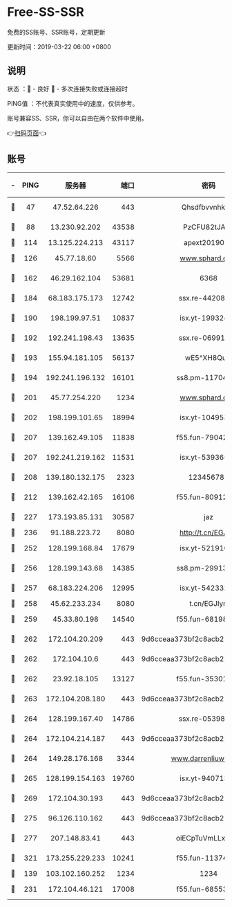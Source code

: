 # Free-SS-SSR

免费的SS账号、SSR账号，定期更新

更新时间：2019-03-22 06:00 +0800

## 说明

状态     ：🙂 - 良好 🙁 - 多次连接失败或连接超时

PING值   ：不代表真实使用中的速度，仅供参考。

账号兼容SS、SSR，你可以自由在两个软件中使用。

👉[扫码页面](https://liesauer.github.io/Free-SS-SSR/)👈

## 账号

|-|PING|服务器|端口|密码|加密方式|区域|
|:----:|:----:|:-----:|-----:|:----:|:----:|:----:|
|🙂|47|47.52.64.226|443|Qhsdfbvvnhkm1|aes-256-cfb|HK|
|🙂|88|13.230.92.202|43538|PzCFU82tJAdZ|aes-256-cfb|JP|
|🙂|114|13.125.224.213|43117|apext2019005|chacha20|KR|
|🙂|126|45.77.18.60|5566|www.sphard.com|aes-256-cfb|JP|
|🙂|162|46.29.162.104|53681|6368|aes-256-ctr|RU|
|🙂|184|68.183.175.173|12742|ssx.re-44208034|aes-256-cfb|US|
|🙂|190|198.199.97.51|10837|isx.yt-19932422|aes-256-cfb|US|
|🙂|192|192.241.198.43|13635|ssx.re-06991700|aes-256-cfb|US|
|🙂|193|155.94.181.105|56137|wE5^XH8Quw|aes-256-cfb|US|
|🙂|194|192.241.196.132|16101|ss8.pm-11704063|aes-256-cfb|US|
|🙂|201|45.77.254.220|1234|www.sphard.com|aes-256-cfb|SG|
|🙂|202|198.199.101.65|18994|isx.yt-10495356|aes-256-cfb|US|
|🙂|207|139.162.49.105|11838|f55.fun-79042752|aes-256-cfb|SG|
|🙂|207|192.241.219.162|11531|isx.yt-53936581|aes-256-cfb|US|
|🙂|208|139.180.132.175|2323|123456789|aes-256-cfb|SG|
|🙂|212|139.162.42.165|16106|f55.fun-80912227|aes-256-cfb|SG|
|🙂|227|173.193.85.131|30587|jaz|aes-256-cfb|US|
|🙂|236|91.188.223.72|8080|http://t.cn/EGJIyrl|rc4-md5|RU|
|🙂|252|128.199.168.84|17679|isx.yt-52191057|aes-256-cfb|SG|
|🙂|256|128.199.143.68|14385|ss8.pm-29913305|aes-256-cfb|SG|
|🙂|257|68.183.224.206|12995|isx.yt-54233279|aes-256-cfb|SG|
|🙂|258|45.62.233.234|8080|t.cn/EGJIyrl|rc4-md5|CA|
|🙂|259|45.33.80.198|14540|f55.fun-68198549|aes-256-cfb|US|
|🙂|262|172.104.20.209|443|9d6cceaa373bf2c8acb22e60b6a58be6|aes-256-cfb|US|
|🙂|262|172.104.10.6|443|9d6cceaa373bf2c8acb22e60b6a58be6|aes-256-cfb|US|
|🙂|262|23.92.18.105|13127|f55.fun-35301469|aes-256-cfb|US|
|🙂|263|172.104.208.180|443|9d6cceaa373bf2c8acb22e60b6a58be6|aes-256-cfb|US|
|🙂|264|128.199.167.40|14786|ssx.re-05398276|aes-256-cfb|SG|
|🙂|264|172.104.214.187|443|9d6cceaa373bf2c8acb22e60b6a58be6|aes-256-cfb|US|
|🙂|264|149.28.176.168|3344|www.darrenliuwei.com|aes-256-cfb|AU|
|🙂|265|128.199.154.163|19760|isx.yt-94071337|aes-256-cfb|SG|
|🙂|269|172.104.30.193|443|9d6cceaa373bf2c8acb22e60b6a58be6|aes-256-cfb|US|
|🙂|275|96.126.110.162|443|9d6cceaa373bf2c8acb22e60b6a58be6|aes-256-cfb|US|
|🙂|277|207.148.83.41|443|oiECpTuVmLLxk4Ts|aes-256-cfb|AU|
|🙂|321|173.255.229.233|10241|f55.fun-11374473|aes-256-cfb|US|
|🙂|139|103.102.160.252|1234|1234|rc4-md5|JP|
|🙂|231|172.104.46.121|17008|f55.fun-68553317|aes-256-cfb|SG|

